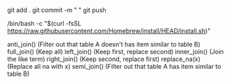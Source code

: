 git add .
git commit -m " "
git push

/bin/bash -c "$(curl -fsSL https://raw.githubusercontent.com/Homebrew/install/HEAD/install.sh)"

anti_join()
(Filter out that table A doesn't has item similar to table B)
full_join()
(Keep all)
left_join()
(Keep first, replace second)
inner_join()
(Join the like term)
right_join()
(Keep second, replace first)
replace_na(x)
(Replace all na with x)
semi_join()
(Filter out that table A has item similar to table B)
